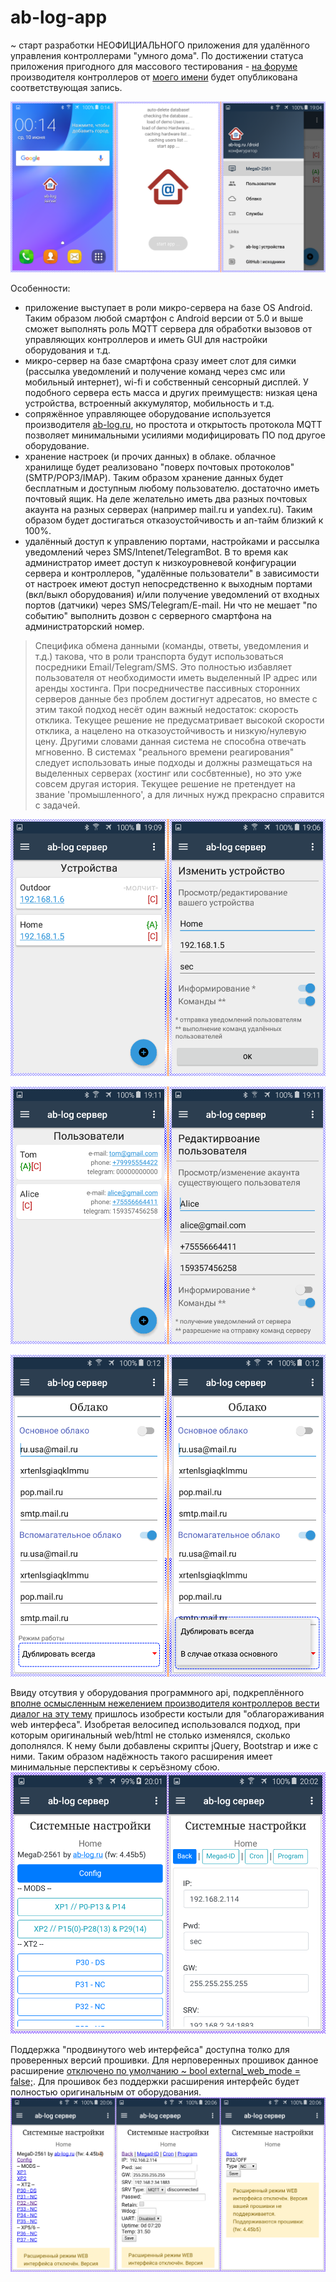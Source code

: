 # ab-log-app
~ старт разработки НЕОФИЦИАЛЬНОГО приложения для удалённого управления контроллерами "умного дома".
По достижении статуса приложения пригодного для массового тестирования - [на форуме](https://ab-log.ru/forum/) производителя контроллеров от [моего имени](https://www.ab-log.ru/forum/search.php?author_id=7152&sr=posts) будет опубликована соответствующая запись.

![start](./screenshots/pre.png)

Особенности:
- приложение выступает в роли микро-сервера на базе OS Android. Таким образом любой смартфон с Android версии от 5.0 и выше сможет выполнять роль MQTT сервера для обработки вызовов от управляющих контроллеров и иметь GUI для настройки оборудования и т.д.
- микро-сервер на базе смартфона сразу имеет слот для симки (рассылка уведомлений и получение команд через смс или мобильный интернет), wi-fi и собственный сенсорный дисплей. У подобного сервера есть масса и других преимуществ: низкая цена устройства, встроенный аккумулятор, мобильность и т.д.
- сопряжённое управляющее оборудование используется производителя [ab-log.ru](https://ab-log.ru/), но простота и открытость протокола MQTT позволяет минимальными усилиями модифицировать ПО под другое оборудование.
- хранение настроек (и прочих данных) в облаке. облачное хранилище будет реализовано "поверх почтовых протоколов" (SMTP/POP3/IMAP). Таким образом хранение данных будет бесплатным и доступным любому пользователю. достаточно иметь почтовый ящик. На деле желательно иметь два разных почтовых акаунта на разных серверах (например mail.ru и yandex.ru). Таким образом будет достигаться отказоустойчивость и ап-тайм близкий к 100%.
- удалённый доступ к управлению портами, настройками и рассылка уведомлений через SMS/Intenet/TelegramBot. В то время как администратор имеет доступ к низкоуровневой конфигурации сервера и контроллеров, "удалённые пользователи" в зависимости от настроек имеют доступ непосредственно к выходным портами (вкл/выкл оборудования) и/или получение уведомлений от входных портов (датчики) через SMS/Telegram/E-mail. Ни что не мешает "по событию" выполнить дозвон с серверного смартфона на администраторский номер.

 > Специфика обмена данными (команды, ответы, уведомления и т.д.) такова, что в роли транспорта будут использоваться посредники Email/Telegram/SMS.
Это полностью избавляет пользователя от необходимости иметь выделенный IP адрес или аренды хостинга.
При посредничестве пассивных сторонних серверов данные без проблем достигнут адресатов, но вместе с этим такой подход несёт один важный недостаток: скорость отклика.
Текущее решение не предусматривает высокой скорости отклика, а нацелено на отказоустойчивость и низкую/нулевую цену.
Другими словами данная система не способна отвечать мгновенно. В системах "реального времени реагирования" следует использовать иные подходы и должны размещаться на выделенных серверах (хостинг или сосбвтенные), но это уже совсем другая история.
Текущее решение не претендует на звание 'промышленного', а для личных нужд прекрасно справится с задачей.

![управляющие контроллеры](./screenshots/hardwares.png)

![удалённые пользователи](./screenshots/users.png)

![облачное хранилище](./screenshots/cloud.png)

Ввиду отсутвия у оборудования программного api, подкреплённого [вполне осмысленным нежелением производителя контроллеров вести диалог на эту тему](https://ab-log.ru/forum/viewtopic.php?f=5&t=1740) пришлось изобрести костыли для "облагораживания web интерфеса".
Изобретая велосипед использовался подход, при которым оригинальный web/html не столько изменялся, сколько дополнялся. К нему были добавлены скрипты jQuery, Bootstrap и иже с ними. Таким образом надёжность такого расширения имеет минимальные перспективы к серъёзному сбою.
![поддержка bootstrap](./screenshots/web-bootstrap-supported.png)

Поддержка "продвинутого web интерфейса" доступна толко для проверенных версий прошивки. Для нерповеренных прошивок данное расширение [отключено по умолчанию ~ bool external_web_mode = false;](https://github.com/badhitman/ab-log-app/blob/master/server%20configurator/Activity/HardwareSystemSettingsActivity.cs).
Для прошивок без поддержки расширения интерфейс будет полностью оригинальным от оборудования.
![без поддержки bootstrap](./screenshots/web-bootstrap-not-supported.png)